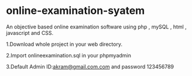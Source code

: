 # online-examination-syatem
An objective based online examination software using php , mySQL , html , javascript and CSS.

1.Download whole project in your web directory.

2.Import onlineexamination.sql in your phpmyadmin

3.Default Admin ID:akram@gmail.com.com and password 123456789



